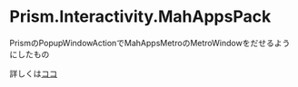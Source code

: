 # Prism.Interactivity.MahAppsPack
PrismのPopupWindowActionでMahAppsMetroのMetroWindowをだせるようにしたもの

詳しくは[ココ](https://qiita.com/kuro4/items/1207323fde8fb233d212)
